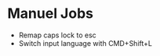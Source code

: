 # Manuel Jobs

<!-- TODO BRK: Try to automatize them -->
- Remap caps lock to esc
- Switch input language with CMD+Shift+L
